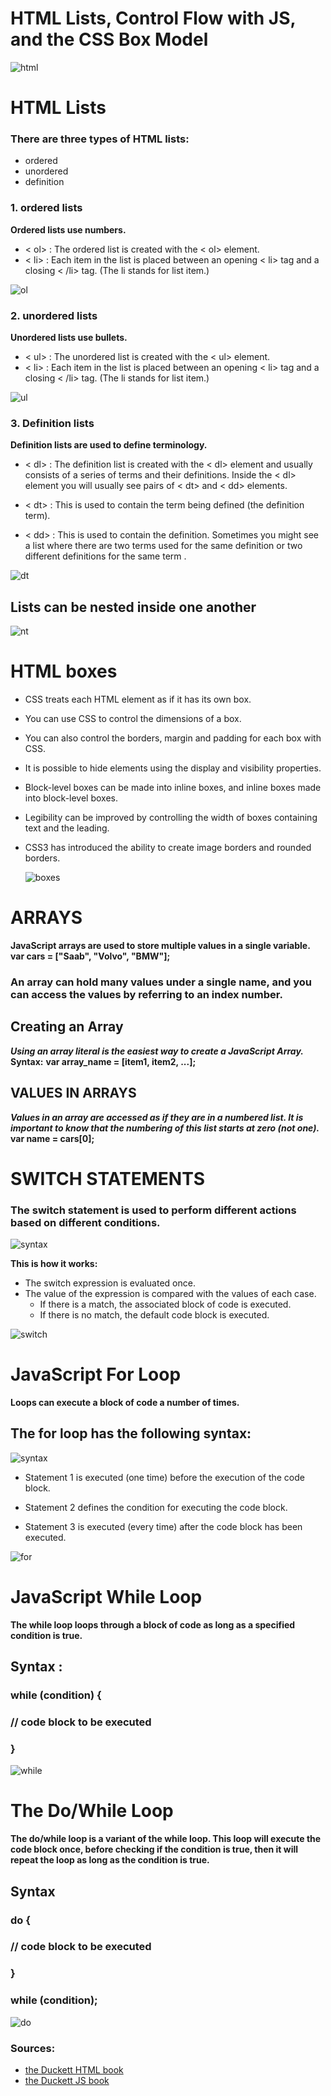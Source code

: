 # HTML Lists, Control Flow with JS, and the CSS Box Model

![html](https://miro.medium.com/max/960/1*ulD6na_hQsXA5uC0acoteA.png)

# HTML Lists

### There are three types of HTML lists: 
* ordered
* unordered
* definition

### 1. ordered lists 

**Ordered lists use numbers.**
* < ol> :
The ordered list is created with the < ol> element.
* < li> :
Each item in the list is placed between an opening < li> tag and a closing < /li> tag. (The li stands for list item.)

![ol](imgs/10.png)

### 2. unordered lists 
**Unordered lists use bullets.**
* < ul> :
The unordered list is created with the < ul> element.
* < li> :
Each item in the list is placed between an opening < li> tag and a closing < /li> tag. (The li stands for list item.)

![ul](imgs/11.png)

### 3. Definition lists 
**Definition lists are used to define terminology.**

* < dl> :
The definition list is created with the < dl> element and usually consists of a series of terms and 
their definitions. Inside the < dl> element you will usually see pairs of < dt> and < dd> elements.

* < dt> :
This is used to contain the term being defined (the definition term).

* < dd> :
This is used to contain the definition. Sometimes you might see a list where there are two terms used 
for the same definition or two different definitions for the same term .

![dt](imgs/12.png)

## Lists can be nested inside one another


![nt](imgs/13.png)
 

# HTML boxes 
* CSS treats each HTML element as if it has its own box. 
* You can use CSS to control the dimensions of a box.
* You can also control the borders, margin and padding for each box with CSS.
* It is possible to hide elements using the display and visibility properties.
* Block-level boxes can be made into inline boxes, and inline boxes made into block-level boxes.
* Legibility can be improved by controlling the width of boxes containing text and the leading.
* CSS3 has introduced the ability to create image 
  borders and rounded borders.

  ![boxes](https://internetingishard.netlify.app/box-sizing-content-box-09f48a.6fded525.png)

# ARRAYS 
**JavaScript arrays are used to store multiple values in a single variable.**
 **var cars = ["Saab", "Volvo", "BMW"];**

 ### An array can hold many values under a single name, and you can access the values by referring to an index number.

## Creating an Array
***Using an array literal is the easiest way to create a JavaScript Array.***
**Syntax:**
**var array_name = [item1, item2, ...];**  
 
## VALUES IN ARRAYS 
***Values in an array are accessed as if they are in a numbered list. It is important to know that the 
numbering of this list starts at zero (not one).***
**var name = cars[0];**

# SWITCH STATEMENTS
### The switch statement is used to perform different actions based on different conditions.
![syntax](imgs/14.png)

**This is how it works:**

* The switch expression is evaluated once.
* The value of the expression is compared with the values of each case.
  * If there is a match, the associated block of code is executed.
  * If there is no match, the default code block is executed.


![switch](https://www.tutorialspoint.com/javascript/images/switch_case.jpg)


# JavaScript For Loop
**Loops can execute a block of code a number of times.**

## The for loop has the following syntax:

![syntax](imgs/15.png)

* Statement 1 is executed (one time) before the execution of the code block.

* Statement 2 defines the condition for executing the code block.

* Statement 3 is executed (every time) after the code block has been executed.

![for](https://www.javascripttutorial.net/wp-content/uploads/2020/01/JavaScript-for-Loop.png)

# JavaScript While Loop

**The while loop loops through a block of code as long as a specified condition is true.**
 ## Syntax :
### while (condition) {
  ### // code block to be executed
### }

![while](https://www.javascripttutorial.net/wp-content/uploads/2016/08/JavaScript-while-loop.png) 

# The Do/While Loop
**The do/while loop is a variant of the while loop. This loop will execute the code block once, before checking if the condition is true, then it will repeat the loop as long as the condition is true.**

## Syntax
### do {
  ### // code block to be executed
### }
### while (condition);

![do](https://www.javascripttutorial.net/wp-content/uploads/2016/08/JavaScript-do-while-loop.png)


### Sources:
* [the Duckett HTML book](https://app.slack.com/client/TNGRRLUMA/C0204N1MTQQ/thread/C0204N1MTQQ-1619354471.091300)
* [the Duckett JS book](https://slack-files.com/files-pri-safe/TNGRRLUMA-F01VBUFKN3C/javascript_and_jquery_interactive_jon_du.pdf?c=1619379436-96c719feacff7a14)


